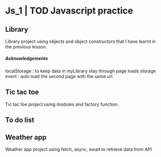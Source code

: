# Js_1 | TOD Javascript practice

## Library

Library project using objects and object constructors that I have learnt in the previous lesson.

##### Acknowledgements

localStorage : to keep data in myLibrary stay through page loads
storage event : auto load the second page with the same url

## Tic tac toe

Tic tac toe project using modules and factory function.

## To do list

## Weather app

Weather app project using fetch, async, await to retrieve data from API
